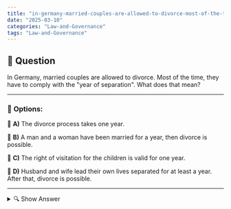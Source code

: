 ```yaml
---
title: "in-germany-married-couples-are-allowed-to-divorce-most-of-the-time-they-have-to-comply-with-the-year"
date: "2025-03-10"
categories: "Law-and-Governance"
tags: "Law-and-Governance"
---
```


## 📌 **Question**

In Germany, married couples are allowed to divorce. Most of the time, they have to comply with the "year of separation". What does that mean?



---

### 📝 **Options:**

🔘 **A)** The divorce process takes one year.

🔘 **B)** A man and a woman have been married for a year, then divorce is possible.

🔘 **C)** The right of visitation for the children is valid for one year.

🔘 **D)** Husband and wife lead their own lives separated for at least a year. After that, divorce is possible.

---

<details>
  <summary>🔍 Show Answer</summary>

  <p>
💡  <b>Correct Answer:</b>  d
  </p>
  <p>
    📖<b>Explanation:</b>
    The year of separation is a legal requirement for divorce in Germany. During this year, the spouses must live separately to show that the marriage is actually to be ended. This phase is intended to give both parties time to think about the separation and to examine possible reconciliation options. Only after the end of the year of separation can the divorce be officially filed. The year of separation thus serves as proof of the seriousness of the separation and is intended to prevent unnecessary divorces.
  </p>
</details>
